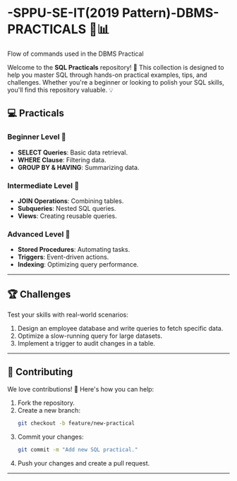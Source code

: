 # -SPPU-SE-IT(2019 Pattern)-DBMS-PRACTICALS 🎉📊
Flow of commands used in the DBMS Practical


Welcome to the **SQL Practicals** repository! 🚀 This collection is designed to help you master SQL through hands-on practical examples, tips, and challenges. Whether you're a beginner or looking to polish your SQL skills, you'll find this repository valuable. 💡



## 💻 Practicals

### Beginner Level 🌱

- **SELECT Queries**: Basic data retrieval.
- **WHERE Clause**: Filtering data.
- **GROUP BY & HAVING**: Summarizing data.

### Intermediate Level 🌟

- **JOIN Operations**: Combining tables.
- **Subqueries**: Nested SQL queries.
- **Views**: Creating reusable queries.

### Advanced Level 🚀

- **Stored Procedures**: Automating tasks.
- **Triggers**: Event-driven actions.
- **Indexing**: Optimizing query performance.

---

## 🏆 Challenges

Test your skills with real-world scenarios:

1. Design an employee database and write queries to fetch specific data.
2. Optimize a slow-running query for large datasets.
3. Implement a trigger to audit changes in a table.

---

## 🤝 Contributing

We love contributions! 💖 Here's how you can help:

1. Fork the repository.
2. Create a new branch:
   ```bash
   git checkout -b feature/new-practical
   ```
3. Commit your changes:
   ```bash
   git commit -m "Add new SQL practical."
   ```
4. Push your changes and create a pull request.

---





